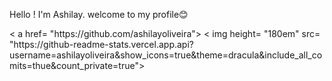 Hello ! I'm Ashilay. welcome to my profile😊

<div> 
< a href= "https://github.com/ashilayoliveira">
< img height= "180em" src= "https://github-readme-stats.vercel.app.api?username=ashilayoliveira&show_icons=true&theme=dracula&include_all_comits=thue&count_private=true">

</div>

